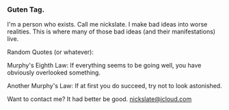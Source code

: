 ### Guten Tag.  
I'm a person who exists.  Call me nickslate.
I make bad ideas into worse realities.  This is where many of those bad ideas (and their manifestations) live.

Random Quotes (or whatever):

Murphy's Eighth Law: If everything seems to be going well, you have obviously overlooked something.

Another Murphy's Law: If at first you do succeed, try not to look astonished.


Want to contact me?  It had better be good. nickslate@icloud.com

<!--
**nickslate/nickslate** is a ✨ _special_ ✨ repository because its `README.md` (this file) appears on your GitHub profile.

-->
